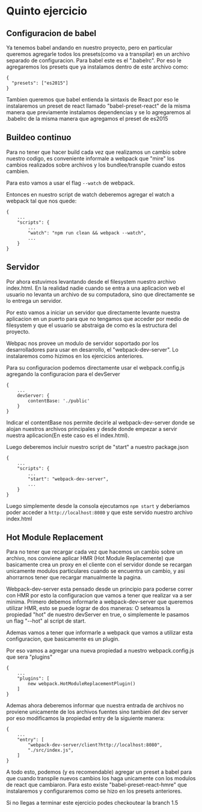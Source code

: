 # Quinto ejercicio
## Configuracion de babel
Ya tenemos babel andando en nuestro proyecto, pero en particular queremos agregarle todos los presets(como va a transpilar) en un archivo separado de configuracion. Para babel este es el ".babelrc". Por eso le agregaremos los presets que ya instalamos dentro de este archivo como:

```
{
  "presets": ["es2015"]
}
```

Tambien queremos que babel entienda la sintaxis de React por eso le instalaremos un preset de react llamado "babel-preset-react" de la misma manera que previamente instalamos dependencias y se lo agregaremos al .babelrc de la misma manera que agregamos el preset de es2015

## Buildeo continuo
Para no tener que hacer build cada vez que realizamos un cambio sobre nuestro codigo, es conveniente informale a webpack que "mire" los cambios realizados sobre archivos y los bundlee/transpile cuando estos cambien.

Para esto vamos a usar el flag `--watch` de webpack.

Entonces en nuestro script de watch deberemos agregar el watch a webpack tal que nos quede:

```
{
	...
	"scripts": {
		...
		"watch": "npm run clean && webpack --watch",
		...
	}
}
```

## Servidor
Por ahora estuvimos levantando desde el filesystem nuestro archivo index.html. En la realidad nadie cuando se entra a una aplicacion web el usuario no levanta un archivo de su computadora, sino que directamente se lo entrega un servidor.

Por esto vamos a iniciar un servidor que directamente levante nuestra aplicacion en un puerto para que no tengamos que acceder por medio de filesystem y que el usuario se abstraiga de como es la estructura del proyecto.

Webpac nos provee un modulo de servidor soportado por los desarrolladores para usar en desarrollo, el "webpack-dev-server". Lo instalaremos como hizimos en los ejercicios anteriores.

Para su configuracion podemos directamente usar el webpack.config.js agregando la configuracion para el devServer

```
{
	...
	devServer: {
		contentBase: './public'
	}
}
```

Indicar el contentBase nos permite decirle al webpack-dev-server donde se alojan nuestros archivos principales y desde donde empezar a servir nuestra aplicacion(En este caso es el index.html).

Luego deberemos incluir nuestro script de "start" a nuestro package.json

```
{
	...
	"scripts": {
		...
		"start": "webpack-dev-server",
		...
	}
}
```

Luego simplemente desde la consola ejecutamos `npm start` y deberiamos poder acceder a `http://localhost:8080` y que este servido nuestro archivo index.html

## Hot Module Replacement
Para no tener que recargar cada vez que hacemos un cambio sobre un archivo, nos conviene aplicar HMR (Hot Module Replacemente) que basicamente crea un proxy en el cliente con el servidor donde se recargan unicamente modulos particulares cuando se encuentra un cambio, y asi ahorrarnos tener que recargar manualmente la pagina.

Webpack-dev-server esta pensado desde un principio para poderse correr con HMR por esto la configuracion que vamos a tener que realizar va a ser minima. Primero debemos informarle a webpack-dev-server que queremos utilizar HMR, esto se puede lograr de dos maneras: O seteamos la propiedad "hot" de nuestro devServer en true, o simplemente le pasamos un flag "--hot" al script de start.

Ademas vamos a tener que informarle a webpack que vamos a utilizar esta configuracion, que basicamente es un plugin.

Por eso vamos a agregar una nueva propiedad a nuestro webpack.config.js que sera "plugins"

```
{
	...
	"plugins": [
		new webpack.HotModuleReplacementPlugin()
	]
}
```

Ademas ahora deberemos informar que nuestra entrada de archivos no proviene unicamente de los archivos fuentes sino tambien del dev server por eso modificamos la propiedad entry de la siguiente manera:

```
{
	...
	"entry": [
		"webpack-dev-server/client?http://localhost:8080",
		"./src/index.js",
	]
}
```

A todo esto, podemos (y es recomendable) agregar un preset a babel para que cuando transpile nuevos cambios los haga unicamente con los modulos de react que cambiaron. Para esto existe "babel-preset-react-hmre" que instalaremos y configuraremos como se hizo en los presets anteriores.

Si no llegas a terminar este ejercicio podes checkoutear la branch 1.5